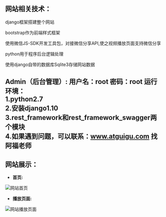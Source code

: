 ## 网站相关技术：

﻿django框架搭建整个网站

bootstrap作为前端样式框架

使用微信JS-SDK开发工具包，对接微信分享API,使之视频播放页面支持微信分享

python用于程序后台逻辑处理

使用django自带的数据库Sqlite3存储网站数据

Admin（后台管理）:
用户名：root 密码：root 
运行环境：  
1.python2.7  
2.安装django1.10   
3.rest_framework和rest_framework_swagger两个模块  
4.如果遇到问题，可以联系：www.atguigu.com 
找阿福老师
--------------------------
## 网站展示：

* __首页:__

![网站首页](./image/movie_1.jpg "首页")

* __播放页面:__

![网站播放页面](./image/movie_2.jpg "播放页面")
